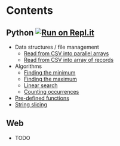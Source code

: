 # Contents

## Python [![Run on Repl.it](https://repl.it/badge/github/fr3shby/Assignment-Resources)](https://repl.it/github/fr3shby/Assignment-Resources)

- Data structures / file management
  - [Read from CSV into parallel arrays](python/csv-arrays.py)
  - [Read from CSV into array of records](python/csv-records.py)
- Algorithms
  - [Finding the minimum](python/findmin.py)
  - [Finding the maximum](python/findmax.py)
  - [Linear search](python/linearsearch.py)
  - [Counting occurrences](python/countoccurrences.py)
- [Pre-defined functions](python/predefined-functions.py)
- [String slicing](python/strings.py)

## Web

- TODO
